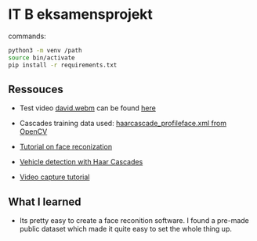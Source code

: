 # IT B eksamensprojekt

commands:
```bash
python3 -m venv /path
source bin/activate
pip install -r requirements.txt
```


## Ressouces
* Test video [david.webm](../media/david.webm) can be found [here](https://github.com/opencv/opencv_extra/blob/master/testdata/cv/tracking/david/data/david.webm)

* Cascades training data used: [haarcascade_profileface.xml from OpenCV](https://github.com/opencv/opencv/blob/master/data/haarcascades/haarcascade_profileface.xml)

* [Tutorial on face reconization](https://docs.opencv.org/4.0.1/db/d28/tutorial_cascade_classifier.html)

* [Vehicle detection with Haar Cascades](https://github.com/andrewssobral/vehicle_detection_haarcascades)

* [Video capture tutorial](https://docs.opencv.org/3.0-beta/doc/py_tutorials/py_gui/py_video_display/py_video_display.html)

## What I learned

* Its pretty easy to create a face reconition software. I found a pre-made public dataset which made it quite easy to set the whole thing up.
